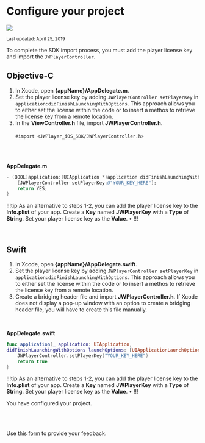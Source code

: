 # Configure your project

<img src="https://img.shields.io/badge/SDK-iOS%20v3-0AAC29.svg?logo=apple">

<sup>Last updated: April 25, 2019</sup>

To complete the SDK import process, you must add the player license key and import the `JWPlayerController`.

## Objective-C

1. In Xcode, open **{appName}/AppDelegate.m**.
2. Set the player license key by adding `JWPlayerController setPlayerKey` in `application:didFinishLaunchingWithOptions`.  This approach allows you to either set the license within the code or to insert a methos to retrieve the license key from a remote location.
3. In the **ViewController.h** file, import **JWPlayerController.h**.<br/><br/>`#import <JWPlayer_iOS_SDK/JWPlayerController.h>`<br/><br/>

<br/>

**AppDelegate.m**

```Objective-C
- (BOOL)application:(UIApplication *)application didFinishLaunchingWithOptions:(NSDictionary *)launchOptions {
    [JWPlayerController setPlayerKey:@"YOUR_KEY_HERE"]; 
    return YES; 
}
```
!!!tip
As an alternative to steps 1-2, you can add the player license key to the **Info.plist** of your app. Create a **Key** named **JWPlayerKey** with a **Type** of **String**. Set your player license key as the **Value**.
&bull; 
!!!

<br/>

## Swift

1. In Xcode, open **{appName}/AppDelegate.swift**.
2. Set the player license key by adding `JWPlayerController setPlayerKey` in `application:didFinishLaunchingWithOptions`. This approach allows you to either set the license within the code or to insert a methos to retrieve the license key from a remote location.
3. Create a bridging header file and import **JWPlayerController.h**. If Xcode does not display a pop-up window with an option to create a bridging header file, you will have to create this file manually.

<br/>

**AppDelegate.swift**

```Swift
func application(_ application: UIApplication, 
didFinishLaunchingWithOptions launchOptions: [UIApplicationLaunchOptionsKey : Any]?) -> Bool {   
    JWPlayerController.setPlayerKey("YOUR_KEY_HERE") 
    return true
}
```
!!!tip
As an alternative to steps 1-2, you can add the player license key to the **Info.plist** of your app. Create a **Key** named **JWPlayerKey** with a **Type** of **String**. Set your player license key as the **Value**.
&bull; 
!!!
<br/>


You have configured your project.

<br/><br/>
<div id="wufoo-mff60sc1xnn4cu">
Use this <a href="https://jwplayerdocs.wufoo.com/forms/mff60sc1xnn4cu">form</a> to provide your feedback.
</div>
<script type="text/javascript">var mff60sc1xnn4cu;(function(d, t) {
var s = d.createElement(t), options = {
'userName':'jwplayerdocs',
'formHash':'mff60sc1xnn4cu',
'autoResize':true,
'height':'288',
'async':true,
'host':'wufoo.com',
'header':'show',
'ssl':true,
'defaultValues': 'field118=' + location.pathname};
s.src = ('https:' == d.location.protocol ? 'https://' : 'http://') + 'www.wufoo.com/scripts/embed/form.js';
s.onload = s.onreadystatechange = function() {
var rs = this.readyState; if (rs) if (rs != 'complete') if (rs != 'loaded') return;
try { mff60sc1xnn4cu = new WufooForm();mff60sc1xnn4cu.initialize(options);mff60sc1xnn4cu.display(); } catch (e) {}};
var scr = d.getElementsByTagName(t)[0], par = scr.parentNode; par.insertBefore(s, scr);
})(document, 'script');</script>

